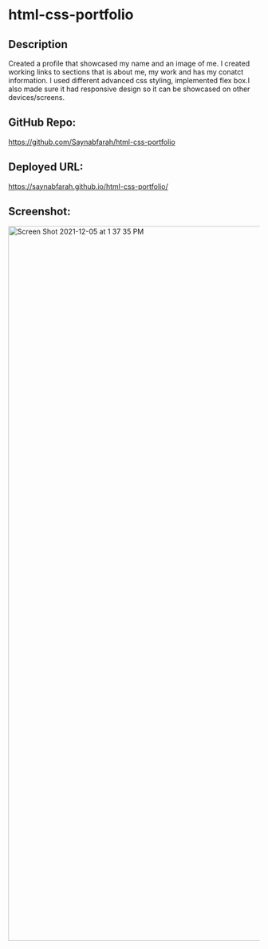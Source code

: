 # html-css-portfolio

## Description
Created a profile that showcased my name and an image of me. I created working links to sections that is about me, my work and has my conatct information. I used different advanced css styling, implemented flex box.I also made sure it had responsive design so it can be showcased on other devices/screens. 

## GitHub Repo:
https://github.com/Saynabfarah/html-css-portfolio

## Deployed URL:
https://saynabfarah.github.io/html-css-portfolio/

## Screenshot: 
<img width="1429" alt="Screen Shot 2021-12-05 at 1 37 35 PM" src="https://user-images.githubusercontent.com/91638676/144763507-0d774540-ce45-47e7-b11c-299321c8eb72.png">